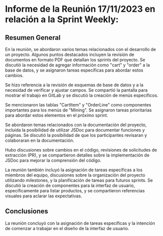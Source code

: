 # Informe de la Reunión 17/11/2023 en relación a la Sprint Weekly:

## Resumen General

En la reunión, se abordaron varios temas relacionados con el desarrollo de un proyecto. Algunos puntos destacados incluyen la revisión de documentos en formato PDF que detallan los sprints del proyecto. Se discutió la necesidad de agregar información como "cart" y "order" a la base de datos, y se asignaron tareas específicas para abordar estos cambios.

Se hizo referencia a la revisión de esquemas de base de datos y a la necesidad de verificar y ajustar campos. Se compartió la pantalla para mostrar el trabajo en GitLab y se discutió la creación de menús específicos.

Se mencionaron las tablas "CartItem" y "OrderLine" como componentes importantes para los menús de "Mining". Se asignaron tareas prioritarias para abordar estos elementos en el próximo sprint.

Se abordaron temas relacionados con la documentación del proyecto, incluida la posibilidad de utilizar JSDoc para documentar funciones y páginas. Se discutió la posibilidad de que los participantes revisaran y colaboraran en la documentación.

Hubo discusiones sobre cambios en el código, revisiones de solicitudes de extracción (PR), y se compartieron detalles sobre la implementación de JSDoc para mejorar la comprensión del código.

La reunión también incluyó la asignación de tareas específicas a los miembros del equipo, discusiones sobre la organización del proyecto utilizando milestones, y la planificación de tareas para futuros sprints. Se discutió la creación de componentes para la interfaz de usuario, específicamente para listar productos, y se compartieron referencias visuales para aclarar las expectativas.

## Conclusiones

La reunión concluyó con la asignación de tareas específicas y la intención de comenzar a trabajar en el diseño de la interfaz de usuario.
